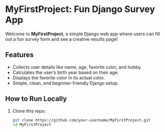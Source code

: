 # MyFirstProject: Fun Django Survey App

Welcome to **MyFirstProject**, a simple Django web app where users can fill out a fun survey form and see a creative results page!

## Features
- Collects user details like name, age, favorite color, and hobby.
- Calculates the user’s birth year based on their age.
- Displays the favorite color in its actual color.
- Simple, clean, and beginner-friendly Django setup.

## How to Run Locally
1. Clone this repo:
   ```bash
   git clone https://github.com/your-username/MyFirstProject.git
   cd MyFirstProject
